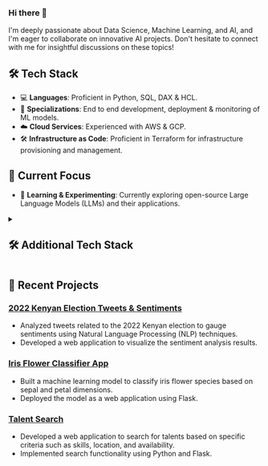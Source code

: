 ### Hi there 👋

I'm deeply passionate about Data Science, Machine Learning, and AI, and I'm eager to collaborate on innovative AI projects. Don't hesitate to connect with me for insightful discussions on these topics!

## 🛠️ Tech Stack

- 💻 **Languages**: Proficient in Python, SQL, DAX & HCL.
- 🧠 **Specializations**: End to end development, deployment & monitoring of ML models.
- ☁️ **Cloud Services**: Experienced with AWS & GCP.
- 🛠️ **Infrastructure as Code**: Proficient in Terraform for infrastructure provisioning and management.


## 🚀 Current Focus

- 🤖 **Learning & Experimenting**: Currently exploring open-source Large Language Models (LLMs) and their applications.

<details>
   <summary>
      <h2><strong>🛠️ Additional Tech Stack</strong></h2>
   </summary>
   <br>
   - **Data Collection and Storage**:
      - **SQL Databases**: MySQL, PostgreSQL, SQLite
      - **NoSQL Databases**: MongoDB
      - **Data Lakes**: Amazon S3, Google Cloud Storage

   - **Data Processing and ETL**:
      - **ETL Tools**: dbt
      - **Data Processing Frameworks**: Pandas, Polars
   
   - **Machine Learning and Data Analysis**:
      - **Machine Learning Libraries**: Scikit-learn, PyTorch
      - **Statistical Tools**: Jupyter Notebooks
   
   - **Data Visualization**:
      - **Dashboarding Tools**: Tableau, Power BI, Grafana
      - **Visualization Libraries**: Matplotlib, Seaborn, Plotly
   
   - **Model Deployment and Monitoring**:
      - **Deployment Platforms**: AWS Sagemaker, Google's Vertex Ai
      - **Containerization**: Docker
      - **Model Monitoring**: Evidently
   
   - **Cloud Platforms**:
      - **Infrastructure**: AWS, GCP
      - **Managed Services**: AWS SageMaker, GCP AI Platform
</details>

## 👷 Recent Projects 

### [2022 Kenyan Election Tweets & Sentiments](https://electionke22.herokuapp.com/)
- Analyzed tweets related to the 2022 Kenyan election to gauge sentiments using Natural Language Processing (NLP) techniques.
- Developed a web application to visualize the sentiment analysis results.

### [Iris Flower Classifier App](https://iris-classifier--app.herokuapp.com/)
- Built a machine learning model to classify iris flower species based on sepal and petal dimensions.
- Deployed the model as a web application using Flask.

### [Talent Search](https://talentsearch1.herokuapp.com/)
- Developed a web application to search for talents based on specific criteria such as skills, location, and availability.
- Implemented search functionality using Python and Flask.
